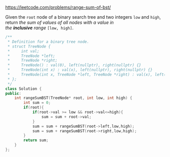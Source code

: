 
https://leetcode.com/problems/range-sum-of-bst/

Given the `root` node of a binary search tree and two integers `low` and `high`, return _the sum of values of all nodes with a value in the **inclusive** range_ `[low, high]`.

```c++
/**
 * Definition for a binary tree node.
 * struct TreeNode {
 *     int val;
 *     TreeNode *left;
 *     TreeNode *right;
 *     TreeNode() : val(0), left(nullptr), right(nullptr) {}
 *     TreeNode(int x) : val(x), left(nullptr), right(nullptr) {}
 *     TreeNode(int x, TreeNode *left, TreeNode *right) : val(x), left(left), right(right) {}
 * };
 */
class Solution {
public:
    int rangeSumBST(TreeNode* root, int low, int high) {
        int sum = 0;
        if(root){
            if(root->val >= low && root->val<=high){
                sum = sum + root->val;
            }
            sum = sum + rangeSumBST(root->left,low,high);
            sum = sum + rangeSumBST(root->right,low,high);
        }
        return sum;
    }
};
```
